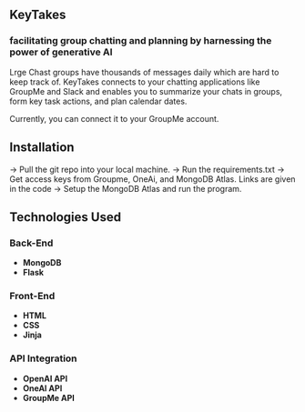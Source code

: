 ## KeyTakes 
### facilitating group chatting and planning by harnessing the power of generative AI
Lrge Chast groups have thousands of messages daily which are hard to keep track of. KeyTakes connects to your chatting applications like GroupMe and Slack and enables you to summarize your chats in groups, form key task actions, and plan calendar dates. 

Currently, you can connect it to your GroupMe account.

## Installation
-> Pull the git repo into your local machine.
-> Run the requirements.txt 
-> Get access keys from Groupme, OneAi, and MongoDB Atlas. Links are given in the code
-> Setup the MongoDB Atlas and run the program.

## Technologies Used

### Back-End

- **MongoDB**
- **Flask**

### Front-End

- **HTML**
- **CSS**
- **Jinja**

### API Integration

- **OpenAI API**
- **OneAI API**
- **GroupMe API**
